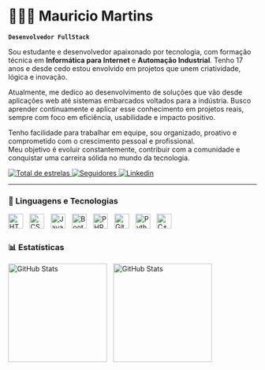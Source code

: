 # 🧑🏻‍💻 Mauricio Martins

**`Desenvolvedor FullStack`**

Sou estudante e desenvolvedor apaixonado por tecnologia, com formação técnica em **Informática para Internet** e **Automação Industrial**. Tenho 17 anos e desde cedo estou envolvido em projetos que unem criatividade, lógica e inovação.

Atualmente, me dedico ao desenvolvimento de soluções que vão desde aplicações web até sistemas embarcados voltados para a indústria. Busco aprender continuamente e aplicar esse conhecimento em projetos reais, sempre com foco em eficiência, usabilidade e impacto positivo.

Tenho facilidade para trabalhar em equipe, sou organizado, proativo e comprometido com o crescimento pessoal e profissional. <br> Meu objetivo é evoluir constantemente, contribuir com a comunidade e conquistar uma carreira sólida no mundo da tecnologia.

<p align="left">
    <a href="https://github.com/mauricio-m-dev?tab=repositories&sort=stargazers">
        <img 
            alt="Total de estrelas" 
            title="Total de estrelas GitHub" 
            src="https://custom-icon-badges.demolab.com/github/stars/mauricio-m-dev?color=55960c&style=for-the-badge&labelColor=488207&logo=star&label=estrelas"
        />
    </a>
    <a href="https://github.com/mauricio-m-dev?tab=followers">
        <img 
            alt="Seguidores" 
            title="Me siga no GitHub" 
            src="https://custom-icon-badges.demolab.com/github/followers/mauricio-m-dev?color=2a2a2a&labelColor=171515&style=for-the-badge&logo=github&label=Seguidores&logoColor=white"
        />
    </a>
    <a href="www.linkedin.com/in/mauricio-martins-167784295">
        <img 
            alt="Linkedin" 
            title="Me siga no Linkedin" 
            src="https://custom-icon-badges.demolab.com/github/followers/mauricio-m-dev?color=236ad3&labelColor=1155ba&style=for-the-badge&logo=person&label=Linkedin&logoColor=white"
        />
    </a>
</p>

---

### 🤖 Linguagens e Tecnologias

<img 
    align="left" 
    alt="HTML"
    title="HTML" 
    width="30px" 
    style="padding-right: 10px;" 
    src="https://cdn.jsdelivr.net/gh/devicons/devicon@latest/icons/html5/html5-original.svg" 
/>
<img 
    align="left" 
    alt="CSS" 
    title="CSS"
    width="30px" 
    style="padding-right: 10px;" 
    src="https://cdn.jsdelivr.net/gh/devicons/devicon@latest/icons/css3/css3-original.svg" 
/>
<img 
    align="left" 
    alt="JavaScript" 
    title="JavaScript"
    width="30px" 
    style="padding-right: 10px;" 
    src="https://cdn.jsdelivr.net/gh/devicons/devicon@latest/icons/javascript/javascript-original.svg" 
/>
<img 
    align="left" 
    alt="Bootstrap"
    title="Bootstrap" 
    width="30px" 
    style="padding-right: 10px;" 
    src="https://cdn.jsdelivr.net/gh/devicons/devicon@latest/icons/bootstrap/bootstrap-original.svg" 
/>
<img 
    align="left" 
    alt="PHP" 
    title="PHP"
    width="30px" 
    style="padding-right: 10px;" 
    src="https://cdn.jsdelivr.net/gh/devicons/devicon@latest/icons/php/php-original.svg" 
/>
<img 
    align="left" 
    alt="Git" 
    title="Git"
    width="30px" 
    style="padding-right: 10px;" 
    src="https://cdn.jsdelivr.net/gh/devicons/devicon@latest/icons/git/git-original.svg" 
/>
<img 
    align="left" 
    alt="Python" 
    title="Python"
    width="30px" 
    style="padding-right: 10px;" 
    src="https://cdn.jsdelivr.net/gh/devicons/devicon@latest/icons/python/python-original.svg" 
/>
<img 
    align="left" 
    alt="C++" 
    title="C++"
    width="30px" 
    style="padding-right: 10px;" 
    src="https://cdn.jsdelivr.net/gh/devicons/devicon@latest/icons/cplusplus/cplusplus-original.svg" 
/>
<br/>
<br/>

### 📊 Estatísticas

<p>
  <img 
    align="left" 
    alt="GitHub Stats" 
    height="200" 
    style="padding-right: 10px;" 
    src="https://github-readme-stats.vercel.app/api?username=mauricio-m-dev&show_icons=true&theme=tokyonight&include_all_commits=true&locale=pt-br" 
  />

<img 
      align="left" 
      alt="GitHub Stats" 
      height="200" 
      src="https://github-readme-stats.vercel.app/api/top-langs/?username=mauricio-m-dev&theme=tokyonight&layout=compact&custom_title=Tecnologias&langs_count=9" 
  />

</p>
